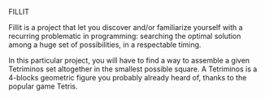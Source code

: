 FILLIT

Fillit is a project that let you discover and/or familiarize yourself with a recurring problematic in programming: 
searching the optimal solution among a huge set of possibilities, in a respectable timing. 

In this particular project, you will have to find a way to assemble a given Tetriminos set altogether in the smallest 
possible square.
A Tetriminos is a 4-blocks geometric figure you probably already heard of, thanks to
the popular game Tetris.
